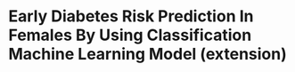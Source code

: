 # Early Diabetes Risk Prediction In Females By Using Classification Machine Learning Model (extension)
